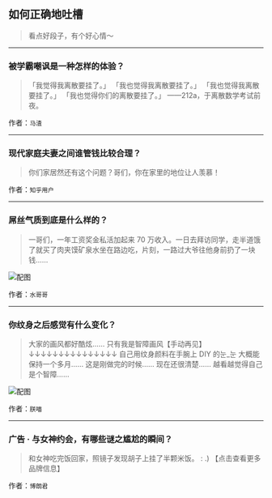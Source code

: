 ## 如何正确地吐槽

> 看点好段子，有个好心情～


 
---

### 被学霸嘲讽是一种怎样的体验？

> 「我觉得我离散要挂了。」
> 「我也觉得我离散要挂了。」
> 「我也觉得我离散要挂了。」
> 「我也觉得你们的离散要挂了。」
> ——212a，于离散数学考试前夜。


作者：`马渣`

---

### 现代家庭夫妻之间谁管钱比较合理？

> 你们家居然还有这个问题？哥们，你在家里的地位让人羡慕！


作者：`知乎用户`

---

### 屌丝气质到底是什么样的？

> 一哥们，一年工资奖金私活加起来 70 万收入。一日去拜访同学，走半道饿了就买了肉夹馍矿泉水坐在路边吃，片刻，一路过大爷往他身前扔了一块钱……



![配图](http://pic2.zhimg.com/70/5b43c9ee4817374263f5b0a600b25259_b.jpg)


作者：`水哥哥`

---

### 你纹身之后感觉有什么变化？

> 大家的画风都好酷炫……
> 只有我是智障画风【手动再见】
> ↓↓↓↓↓↓↓↓↓↓↓↓↓↓↓
> 自己用纹身颜料在手腕上 DIY 的눈_눈
> 大概能保持一个多月……
> 这是刚做完的时候……
> 现在还很清楚……
> 越看越觉得自己是个智障……



![配图](http://pic4.zhimg.com/70/607947fef06c1ce61a538f45eac13547_b.jpg)


作者：`朕喵`

---

### 广告 · 与女神约会，有哪些谜之尴尬的瞬间？

> 和女神吃完饭回家，照镜子发现胡子上挂了半颗米饭。 : .)
> 【点击查看更多品牌信息】


作者：`博朗君`